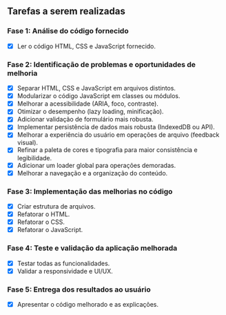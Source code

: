 ## Tarefas a serem realizadas

### Fase 1: Análise do código fornecido
- [x] Ler o código HTML, CSS e JavaScript fornecido.

### Fase 2: Identificação de problemas e oportunidades de melhoria
- [x] Separar HTML, CSS e JavaScript em arquivos distintos.
- [x] Modularizar o código JavaScript em classes ou módulos.
- [x] Melhorar a acessibilidade (ARIA, foco, contraste).
- [x] Otimizar o desempenho (lazy loading, minificação).
- [x] Adicionar validação de formulário mais robusta.
- [x] Implementar persistência de dados mais robusta (IndexedDB ou API).
- [x] Melhorar a experiência do usuário em operações de arquivo (feedback visual).
- [x] Refinar a paleta de cores e tipografia para maior consistência e legibilidade.
- [x] Adicionar um loader global para operações demoradas.
- [x] Melhorar a navegação e a organização do conteúdo.

### Fase 3: Implementação das melhorias no código
- [x] Criar estrutura de arquivos.
- [x] Refatorar o HTML.
- [x] Refatorar o CSS.
- [x] Refatorar o JavaScript.

### Fase 4: Teste e validação da aplicação melhorada
- [x] Testar todas as funcionalidades.
- [x] Validar a responsividade e UI/UX.

### Fase 5: Entrega dos resultados ao usuário
- [x] Apresentar o código melhorado e as explicações.

